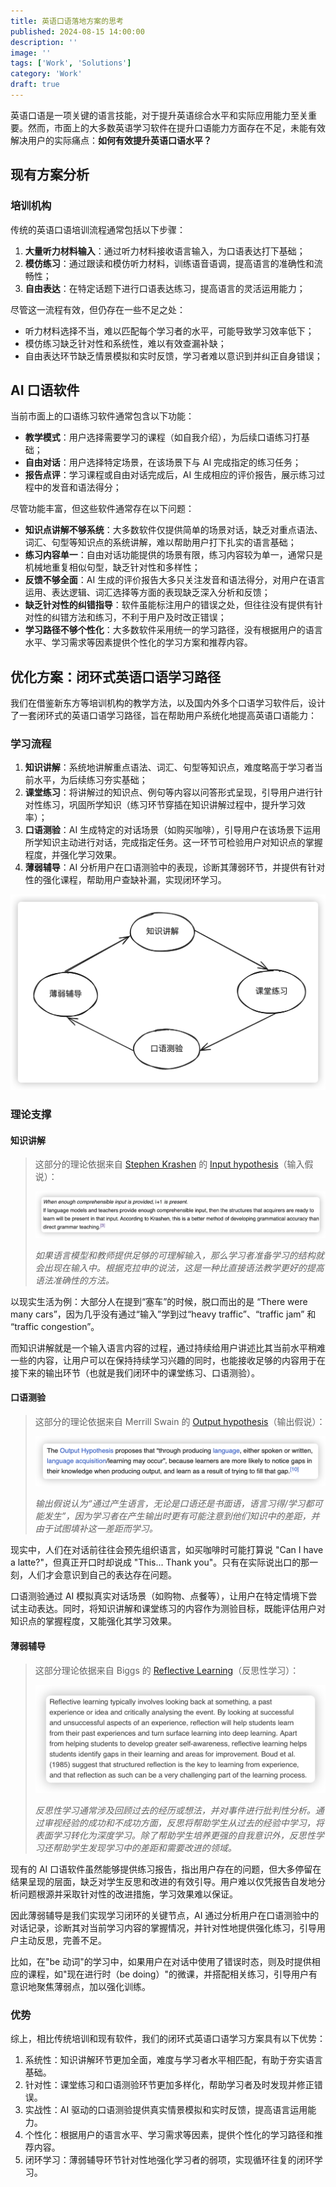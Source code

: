 ```yaml
---
title: 英语口语落地方案的思考
published: 2024-08-15 14:00:00
description: ''
image: ''
tags: ['Work', 'Solutions']
category: 'Work'
draft: true
---
```


英语口语是一项关键的语言技能，对于提升英语综合水平和实际应用能力至关重要。然而，市面上的大多数英语学习软件在提升口语能力方面存在不足，未能有效解决用户的实际痛点：**如何有效提升英语口语水平？**

## 现有方案分析

### 培训机构

传统的英语口语培训流程通常包括以下步骤：

1.  **大量听力材料输入**：通过听力材料接收语言输入，为口语表达打下基础；
2.  **模仿练习**：通过跟读和模仿听力材料，训练语音语调，提高语言的准确性和流畅性；
3.  **自由表达**：在特定话题下进行口语表达练习，提高语言的灵活运用能力；

尽管这一流程有效，但仍存在一些不足之处：

-   听力材料选择不当，难以匹配每个学习者的水平，可能导致学习效率低下；
-   模仿练习缺乏针对性和系统性，难以有效查漏补缺；
-   自由表达环节缺乏情景模拟和实时反馈，学习者难以意识到并纠正自身错误；

## AI 口语软件

当前市面上的口语练习软件通常包含以下功能：

-   **教学模式**：用户选择需要学习的课程（如自我介绍），为后续口语练习打基础；
-   **自由对话**：用户选择特定场景，在该场景下与 AI 完成指定的练习任务；
-   **报告点评**：学习课程或自由对话完成后，AI 生成相应的评价报告，展示练习过程中的发音和语法得分；

尽管功能丰富，但这些软件通常存在以下问题：

-   **知识点讲解不够系统**：大多数软件仅提供简单的场景对话，缺乏对重点语法、词汇、句型等知识点的系统讲解，难以帮助用户打下扎实的语言基础；
-   **练习内容单一**：自由对话功能提供的场景有限，练习内容较为单一，通常只是机械地重复相似句型，缺乏针对性和多样性；
-   **反馈不够全面**：AI 生成的评价报告大多只关注发音和语法得分，对用户在语言运用、表达逻辑、词汇选择等方面的表现缺乏深入分析和反馈；
-   **缺乏针对性的纠错指导**：软件虽能标注用户的错误之处，但往往没有提供有针对性的纠错方法和练习，不利于用户及时改正错误；
-   **学习路径不够个性化**：大多数软件采用统一的学习路径，没有根据用户的语言水平、学习需求等因素提供个性化的学习方案和推荐内容。

## 优化方案：闭环式英语口语学习路径

我们在借鉴新东方等培训机构的教学方法，以及国内外多个口语学习软件后，设计了一套闭环式的英语口语学习路径，旨在帮助用户系统化地提高英语口语能力：

### 学习流程

1.  **知识讲解**：系统地讲解重点语法、词汇、句型等知识点，难度略高于学习者当前水平，为后续练习夯实基础；
2.  **课堂练习**：将讲解过的知识点、例句等内容以问答形式呈现，引导用户进行针对性练习，巩固所学知识（练习环节穿插在知识讲解过程中，提升学习效率）；
3.  **口语测验**：AI 生成特定的对话场景（如购买咖啡），引导用户在该场景下运用所学知识主动进行对话，完成指定任务。这一环节可检验用户对知识点的掌握程度，并强化学习效果。
4.  **薄弱辅导**：AI 分析用户在口语测验中的表现，诊断其薄弱环节，并提供有针对性的强化课程，帮助用户查缺补漏，实现闭环学习。

![image-20240813172858436](https://raw.githubusercontent.com/MasakiMu319/fuwari/main/src/assets/post-images/202410221839674.png)

### 理论支撑

#### 知识讲解

>   这部分的理论依据来自 [Stephen Krashen](https://en.wikipedia.org/wiki/Stephen_Krashen) 的 [Input hypothesis](https://en.wikipedia.org/wiki/Input_hypothesis)（输入假说）：
>
>   ![image-20240813175944034](https://raw.githubusercontent.com/MasakiMu319/fuwari/main/src/assets/post-images/202410221839221.png)
>
>   *如果语言模型和教师提供足够的可理解输入，那么学习者准备学习的结构就会出现在输入中。根据克拉申的说法，这是一种比直接语法教学更好的提高语法准确性的方法。*

以现实生活为例：大部分人在提到“塞车”的时候，脱口而出的是 “There were many cars”，因为几乎没有通过“输入”学到过“heavy traffic”、“traffic jam” 和 “traffic congestion”。

而知识讲解就是一个输入语言内容的过程，通过持续给用户讲述比其当前水平稍难一些的内容，让用户可以在保持持续学习兴趣的同时，也能接收足够的内容用于在接下来的输出环节（也就是我们闭环中的课堂练习、口语测验）。

#### 口语测验

>   这部分的理论依据来自 Merrill Swain 的 [Output hypothesis](https://en.wikipedia.org/wiki/Merrill_Swain#:~:text=The%20Output%20Hypothesis%20proposes%20that,trying%20to%20fill%20that%20gap.)（输出假说）：
>
>   ![image-20240813181646852](https://raw.githubusercontent.com/MasakiMu319/fuwari/main/src/assets/post-images/202410221839920.png)
>
>   *输出假说认为“通过产生语言，无论是口语还是书面语，语言习得/学习都可能发生”，因为学习者在产生输出时更有可能注意到他们知识中的差距，并由于试图填补这一差距而学习。*

现实中，人们在对话前往往会预先组织语言，如买咖啡时可能打算说 "Can I have a latte?"，但真正开口时却说成 "This... Thank you"。只有在实际说出口的那一刻，人们才会意识到自己的表达存在问题。

口语测验通过 AI 模拟真实对话场景（如购物、点餐等），让用户在特定情境下尝试主动表达。同时，将知识讲解和课堂练习的内容作为测验目标，既能评估用户对知识点的掌握程度，又能强化其学习效果。

#### 薄弱辅导

>   这部分理论依据来自 Biggs 的 [Reflective Learning](https://intranet.ecu.edu.au/learning/curriculum-design/teaching-strategies/reflective-learning)（反思性学习）：
>
>   ![image-20240814115210657](https://raw.githubusercontent.com/MasakiMu319/fuwari/main/src/assets/post-images/202410221838487.png)
>
>   *反思性学习通常涉及回顾过去的经历或想法，并对事件进行批判性分析。通过审视经验的成功和不成功方面，反思将帮助学生从过去的经验中学习，将表面学习转化为深度学习。除了帮助学生培养更强的自我意识外，反思性学习还帮助学生发现学习中的差距和需要改进的领域。*

现有的 AI 口语软件虽然能够提供练习报告，指出用户存在的问题，但大多停留在结果呈现的层面，缺乏对学生反思和改进的有效引导。用户难以仅凭报告自发地分析问题根源并采取针对性的改进措施，学习效果难以保证。

因此薄弱辅导是我们实现学习闭环的关键节点，AI 通过分析用户在口语测验中的对话记录，诊断其对当前学习内容的掌握情况，并针对性地提供强化练习，引导用户主动反思，完善不足。

比如，在"be 动词"的学习中，如果用户在对话中使用了错误时态，则及时提供相应的课程，如"现在进行时（be doing）"的微课，并搭配相关练习，引导用户有意识地聚焦薄弱点，加以强化训练。

### 优势

综上，相比传统培训和现有软件，我们的闭环式英语口语学习方案具有以下优势：

1.  系统性：知识讲解环节更加全面，难度与学习者水平相匹配，有助于夯实语言基础。
2.  针对性：课堂练习和口语测验环节更加多样化，帮助学习者及时发现并修正错误。
3.  实战性：AI 驱动的口语测验提供真实情景模拟和实时反馈，提高语言运用能力。
4.  个性化：根据用户的语言水平、学习需求等因素，提供个性化的学习路径和推荐内容。
5.  闭环学习：薄弱辅导环节针对性地强化学习者的弱项，实现循环往复的闭环学习。